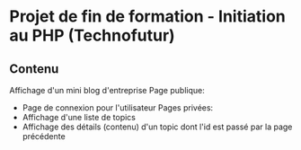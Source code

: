 # Projet de fin de formation - Initiation au PHP (Technofutur)

## Contenu

Affichage d'un mini blog d'entreprise
Page publique: 
- Page de connexion pour l'utilisateur
Pages privées: 
- Affichage d'une liste de topics
- Affichage des détails (contenu) d'un topic dont l'id est passé par la page précédente 
